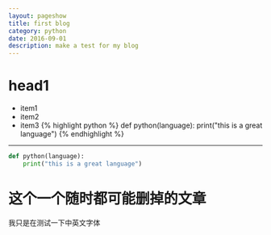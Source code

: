 ```yaml
---
layout: pageshow
title: first blog
category: python
date: 2016-09-01
description: make a test for my blog
---
```



# head1
* item1
* item2
* item3
{% highlight python %}
def python(language):
	print("this is a great language")
{% endhighlight %}
---
```python
def python(language):
	print("this is a great language")
```
# 这个一个随时都可能删掉的文章
我只是在测试一下中英文字体
